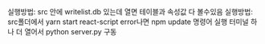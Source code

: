 실행방법:
src 안에 writelist.db 있는데 열면 테이블과 속성값 다 볼수있음
실행방법: src폴더에서 yarn start
react-script error나면 npm update 명령어 실행
터미널 하나 더 열어서 python server.py 구동
